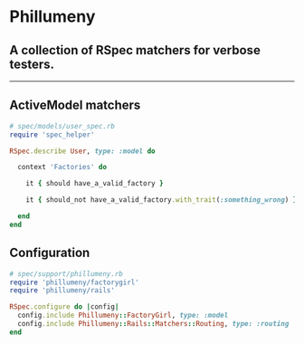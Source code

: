 # Phillumeny

## A collection of RSpec matchers for verbose testers.

---

## ActiveModel matchers

```ruby
# spec/models/user_spec.rb
require 'spec_helper'

RSpec.describe User, type: :model do

  context 'Factories' do

    it { should have_a_valid_factory }

    it { should_not have_a_valid_factory.with_trait(:something_wrong) }

  end
end
```

## Configuration

```ruby
# spec/support/phillumeny.rb
require 'phillumeny/factorygirl'
require 'phillumeny/rails'

RSpec.configure do |config|
  config.include Phillumeny::FactoryGirl, type: :model
  config.include Phillumeny::Rails::Matchers::Routing, type: :routing
end
```
